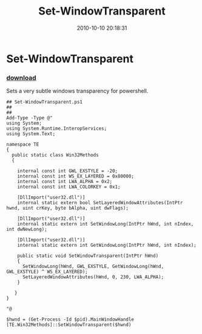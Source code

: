 ﻿---
pid:            2295
parent:         0
children:       
poster:         Jachin
title:          Set-WindowTransparent
date:           2010-10-10 20:18:31
description:    Sets a very subtle windows transparency for powershell.
format:         posh
---

# Set-WindowTransparent

### [download](2295.ps1)  

Sets a very subtle windows transparency for powershell.

```posh
## Set-WindowTransparent.ps1
## 
##
Add-Type -Type @"
using System;
using System.Runtime.InteropServices;
using System.Text;

namespace TE
{
  public static class Win32Methods
  {
  
    internal const int GWL_EXSTYLE = -20;
    internal const int WS_EX_LAYERED = 0x80000;
    internal const int LWA_ALPHA = 0x2;
    internal const int LWA_COLORKEY = 0x1;
     
    [DllImport("user32.dll")]
    internal static extern bool SetLayeredWindowAttributes(IntPtr hwnd, uint crKey, byte bAlpha, uint dwFlags);
    
    [DllImport("user32.dll")]
    internal static extern int SetWindowLong(IntPtr hWnd, int nIndex, int dwNewLong);
    
    [DllImport("user32.dll")]
    internal static extern int GetWindowLong(IntPtr hWnd, int nIndex);
    
    public static void SetWindowTransparent(IntPtr hWnd)
    {
      SetWindowLong(hWnd, GWL_EXSTYLE, GetWindowLong(hWnd, GWL_EXSTYLE) ^ WS_EX_LAYERED);
      SetLayeredWindowAttributes(hWnd, 0, 230, LWA_ALPHA);
    }
    
   }
}

"@

$hwnd = (Get-Process -Id $pid).MainWindowHandle
[TE.Win32Methods]::SetWindowTransparent($hwnd)

```
